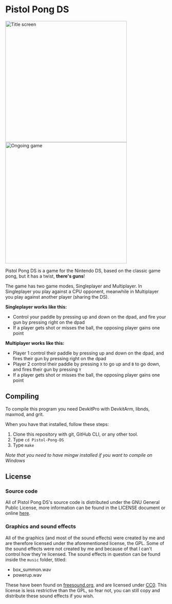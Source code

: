 # Pistol Pong DS
<img src="https://i.imgur.com/PysIzrE.png" alt="Title screen" width="378"/>
<img src="https://i.imgur.com/a2jxjvi.png" alt="Ongoing game" width="378"/>

Pistol Pong DS is a game for the Nintendo DS, 
based on the classic game pong, but it has a twist, **there's guns**!

The game has two game modes, Singleplayer and Multiplayer. 
In Singleplayer you play against a CPU opponent, meanwhile in Multiplayer you play against another 
player (sharing the DS).

**Singleplayer works like this:**

* Control your paddle by pressing up and down on the dpad, and fire your gun by pressing right on the dpad
* If a player gets shot or misses the ball, the opposing player gains one point

**Multiplayer works like this:**

* Player 1 control their paddle by pressing up and down on the dpad, and fires their gun by pressing right on the dpad
* Player 2 control their paddle by pressing `X` to go up and `B` to go down, and fires their gun by pressing `Y`
* If a player gets shot or misses the ball, the opposing player gains one point

## Compiling
To compile this program you need DevkitPro with DevkitArm, libnds, maxmod, and grit.

When you have that installed, follow these steps:

1. Clone this repository with git, GitHub CLI, or any other tool.
2. Type `cd Pistol-Pong-DS`
3. Type `make`

*Note that you need to have mingw installed if you want to compile on Windows*

## License

### Source code
All of Pistol Pong DS's source code is distributed under the GNU General Public License, 
more information can be found in the LICENSE document or online [here](https://www.gnu.org/licenses/gpl-3.0.en.html).

### Graphics and sound effects
All of the graphics (and most of the sound effects) were created by me and are therefore licensed under the aforementioned license, the GPL.
Some of the sound effects were not created by me and because of that I can't control how they're licensed.
The sound effects in question can be found inside the `music` folder, titled:
* box_summon.wav
* powerup.wav

These have been found on [freesound.org](https://freesound.org/),
and are licensed under [CC0](https://creativecommons.org/publicdomain/zero/1.0/).
This license is less restrictive than the GPL, so fear not, you can still copy and distribute these sound effects if you wish.